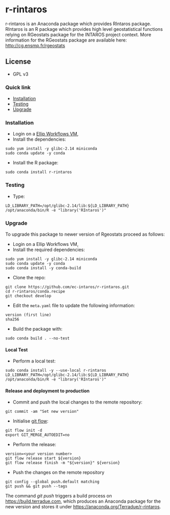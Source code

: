 # r-rintaros

r-rintaros is an Anaconda package which provides RIntaros package.
RIntaros is an R package which provides high level geostatistical functions relying on RGeostats package for the INTAROS project context. More information for the RGeostats package are available here: http://cg.ensmp.fr/rgeostats

## License

* GPL v3


### Quick link

* [Installation](#installation)
* [Testing](#testing)
* [Upgrade](#upgrade)

### <a name="installation">Installation 

* Login on a [Ellip Workflows VM](https://docs.terradue.com/ellip/solutions/workflows/index.html),
* Install the dependencies:

```
sudo yum install -y glibc-2.14 miniconda
sudo conda update -y conda 
```

* Install the R package:

```
sudo conda install r-rintaros
```

### <a name="testing">Testing 

* Type:

```
LD_LIBRARY_PATH=/opt/glibc-2.14/lib:${LD_LIBRARY_PATH} /opt/anaconda/bin/R -e "library('RIntaros')"
```

### <a name="upgrade">Upgrade

To upgrade this package to newer version of Rgeostats proceed as follows:

* Login on a Ellip Workflows VM,
* Install the required dependencies:

```
sudo yum install -y glibc-2.14 miniconda
sudo conda update -y conda
sudo conda install -y conda-build
```

* Clone the repo:

```
git clone https://github.com/ec-intaros/r-rintaros.git
cd r-rintaros/conda.recipe
git checkout develop
```

* Edit the `meta.yaml` file to update the following information:

``` 
version (first line)
sha256
```
 
* Build the package with:

```
sudo conda build . --no-test
```

#### Local Test

* Perform a local test:

```
sudo conda install -y --use-local r-rintaros
LD_LIBRARY_PATH=/opt/glibc-2.14/lib:${LD_LIBRARY_PATH} /opt/anaconda/bin/R -e "library('RIntaros')"
```

#### Release and deployment to production

* Commit and push the local changes to the remote repository:

```
git commit -am "Set new version"
```

* Initialise [git flow](https://danielkummer.github.io/git-flow-cheatsheet/):

```
git flow init -d
export GIT_MERGE_AUTOEDIT=no
``` 

* Perform the release:

```
version=<your version number>
git flow release start ${version}
git flow release finish -m "${version}" ${version}
```

* Push the changes on the remote repository

```
git config --global push.default matching
git push && git push --tags
```

The command *git push* triggers a build process on https://build.terradue.com, which produces an Anaconda package for the new version and stores it under https://anaconda.org/Terradue/r-rintaros.
